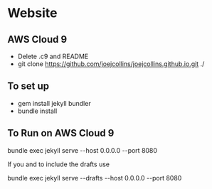 # Website

## AWS Cloud 9

* Delete .c9 and README
* git clone https://github.com/joejcollins/joejcollins.github.io.git ./

## To set up

* gem install jekyll bundler
* bundle install

## To Run on AWS Cloud 9

bundle exec jekyll serve --host 0.0.0.0 --port 8080

If you and to include the drafts use

bundle exec jekyll serve --drafts --host 0.0.0.0 --port 8080
